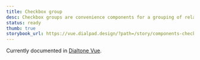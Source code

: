 ```yaml
---
title: Checkbox group
desc: Checkbox groups are convenience components for a grouping of related Checkboxes.
status: ready
thumb: true
storybook_url: https://vue.dialpad.design/?path=/story/components-checkbox-group--default
---
```


<aside class="d-notice d-notice--info d-mt24 d-wmx100p" role="status" aria-hidden="false">
  <div class="d-notice__icon">
    <dt-icon name="info"></dt-icon>
  </div>
  <div class="d-notice__content d-stack4">
    <p class="d-notice__message">

Currently documented in [Dialtone Vue](https://vue.dialpad.design/?path=/docs/components-checkbox-group--default).
    </p>
  </div>
</aside>
